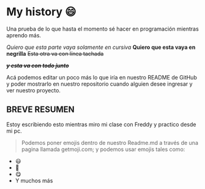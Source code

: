 # My history 😄
Una prueba de lo que hasta el momento sé hacer en programación mientras aprendo más.

*Quiero que esta parte vaya solamente en cursiva*
**Quiero que esta vaya en negrilla**
~~Esta otra va con línea tachada~~

**~~*y esta va con todo junto*~~**

Acá podemos editar un poco más lo que iría en nuestro README de GitHub y poder mostrarlo en nuestro repositorio cuando alguien desee ingresar y ver nuestro proyecto.

## BREVE RESUMEN
Estoy escribiendo esto mientras miro mi clase con Freddy y practico desde mi pc.

> Podemos poner emojis dentro de nuestro Readme.md a través de una pagina llamada getmoji.com; y podemos usar emojis tales como:

- 😃
- 🤣
- 😋
- Y muchos más

